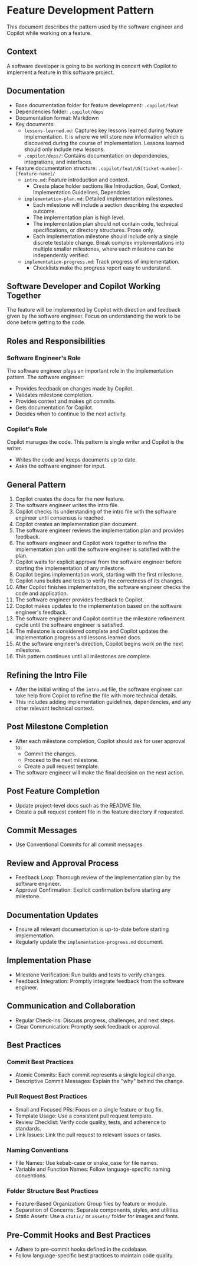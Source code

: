 # Feature Development Pattern

This document describes the pattern used by the software engineer and Copilot while working on a feature.

## Context

A software developer is going to be working in concert with Copilot to implement a feature in this software project.

## Documentation

- Base documentation folder for feature development: `.copilot/feat`
- Dependencies folder: `.copilot/deps`
- Documentation format: Markdown
- Key documents:
  - `lessons-learned.md`: Captures key lessons learned during feature implementation. It is where we will store new information which is discovered during the course of implementation. Lessons learned should only include new lessons.
  - `.copilot/deps/`: Contains documentation on dependencies, integrations, and interfaces.
- Feature documentation structure: `.copilot/feat/US[ticket-number]-[feature-name]/`
  - `intro.md`: Feature introduction and context.
    - Create place holder sections like Introduction, Goal, Context, Implementation Guidelines, Dependcies
  - `implementation-plan.md`: Detailed implementation milestones.
    - Each milestone will include a section describing the expected outcome.
    - The implementation plan is high level.
    - The implementation plan should not contain code, technical specifications, or directory structures. Prose only.
    - Each implementation milestone should include only a single discrete testable change. Break complex implementations into multiple smaller milestones, where each milestone can be independently verified.
  - `implementation-progress.md`: Track progress of implementation.
    - Checklists make the progress report easy to understand.

## Software Developer and Copilot Working Together

The feature will be implemented by Copilot with direction and feedback given by the software engineer. Focus on understanding the work to be done before getting to the code.

## Roles and Responsibilities

### Software Engineer's Role

The software engineer plays an important role in the implementation pattern. The software engineer:

- Provides feedback on changes made by Copilot.
- Validates milestone completion.
- Provides context and makes git commits.
- Gets documentation for Copilot.
- Decides when to continue to the next activity.

### Copilot's Role

Copilot manages the code. This pattern is single writer and Copilot is the writer.

- Writes the code and keeps documents up to date.
- Asks the software engineer for input.

## General Pattern

1. Copilot creates the docs for the new feature.
2. The software engineer writes the intro file.
3. Copilot checks its understanding of the intro file with the software engineer until consensus is reached.
4. Copilot creates an implementation plan document.
5. The software engineer reviews the implementation plan and provides feedback.
6. The software engineer and Copilot work together to refine the implementation plan until the software engineer is satisfied with the plan.
7. Copilot waits for explicit approval from the software engineer before starting the implementation of any milestone.
8. Copilot begins implementation work, starting with the first milestone.
9. Copilot runs builds and tests to verify the correctness of its changes.
10. After Copilot finishes implementation, the software engineer checks the code and application.
11. The software engineer provides feedback to Copilot.
12. Copilot makes updates to the implementation based on the software engineer's feedback.
13. The software engineer and Copilot continue the milestone refinement cycle until the software engineer is satisfied.
14. The milestone is considered complete and Copilot updates the implementation progress and lessons learned docs.
15. At the software engineer's direction, Copilot begins work on the next milestone.
16. This pattern continues until all milestones are complete.

## Refining the Intro File

- After the initial writing of the `intro.md` file, the software engineer can take help from Copilot to refine the file with more technical details.
- This includes adding implementation guidelines, dependencies, and any other relevant technical context.

## Post Milestone Completion

- After each milestone completion, Copilot should ask for user approval to:
  - Commit the changes.
  - Proceed to the next milestone.
  - Create a pull request template.
- The software engineer will make the final decision on the next action.

## Post Feature Completion

- Update project-level docs such as the README file.
- Create a pull request content file in the feature directory if requested.

## Commit Messages

- Use Conventional Commits for all commit messages.

## Review and Approval Process

- Feedback Loop: Thorough review of the implementation plan by the software engineer.
- Approval Confirmation: Explicit confirmation before starting any milestone.

## Documentation Updates

- Ensure all relevant documentation is up-to-date before starting implementation.
- Regularly update the `implementation-progress.md` document.

## Implementation Phase

- Milestone Verification: Run builds and tests to verify changes.
- Feedback Integration: Promptly integrate feedback from the software engineer.

## Communication and Collaboration

- Regular Check-ins: Discuss progress, challenges, and next steps.
- Clear Communication: Promptly seek feedback or approval.

## Best Practices

### Commit Best Practices

- Atomic Commits: Each commit represents a single logical change.
- Descriptive Commit Messages: Explain the "why" behind the change.

### Pull Request Best Practices

- Small and Focused PRs: Focus on a single feature or bug fix.
- Template Usage: Use a consistent pull request template.
- Review Checklist: Verify code quality, tests, and adherence to standards.
- Link Issues: Link the pull request to relevant issues or tasks.

### Naming Conventions

- File Names: Use kebab-case or snake_case for file names.
- Variable and Function Names: Follow language-specific naming conventions.

### Folder Structure Best Practices

- Feature-Based Organization: Group files by feature or module.
- Separation of Concerns: Separate components, styles, and utilities.
- Static Assets: Use a `static/` or `assets/` folder for images and fonts.

## Pre-Commit Hooks and Best Practices

- Adhere to pre-commit hooks defined in the codebase.
- Follow language-specific best practices to maintain code quality.
